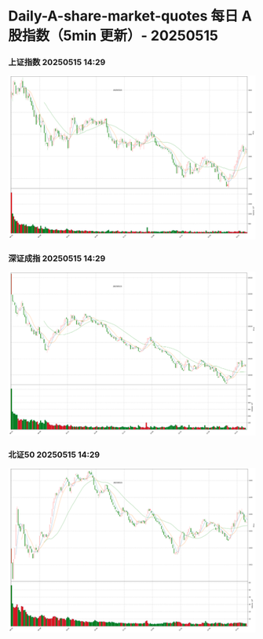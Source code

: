 
# Daily-A-share-market-quotes 每日 A 股指数（5min 更新）- 20250515

### 上证指数 20250515 14:29
![](./fig/2025/5/20250515-sh000001.png)

### 深证成指 20250515 14:29
![](./fig/2025/5/20250515-sz399001.png)

### 北证50 20250515 14:29
![](./fig/2025/5/20250515-bj899050.png)

